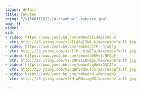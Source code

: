```yaml
---
layout: detail
title: rakuten
tnimg: "/v1560171012/24-thumbnail-rakuten.jpg"
img: []
video: ''
vid:
- video: https://www.youtube.com/embed/ILdAqI5b0-k
  vtn: http://i3.ytimg.com/vi/ILdAqI5b0-k/maxresdefault.jpg
- video: https://www.youtube.com/embed/lTP--hjwE7g
  vtn: http://i3.ytimg.com/vi/lTP--hjwE7g/maxresdefault.jpg
- video: https://www.youtube.com/embed/00Pe1LNF8gE
  vtn: http://i3.ytimg.com/vi/00Pe1LNF8gE/maxresdefault.jpg
- video: https://www.youtube.com/embed/qHmVrQ5C4Jo
  vtn: http://i3.ytimg.com/vi/qHmVrQ5C4Jo/maxresdefault.jpg
- video: https://www.youtube.com/embed/H_wRWniagN8
  vtn: http://i3.ytimg.com/vi/H_wRWniagN8/maxresdefault.jpg

---
```

